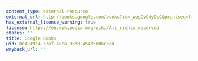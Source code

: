 ```yaml
---
content_type: external-resource
external_url: http://books.google.com/books?id=_wusCvC4yOcC&printsec=frontcover#v=onepage&q&f=false
has_external_license_warning: true
license: https://en.wikipedia.org/wiki/All_rights_reserved
status: ''
title: Google Books
uid: 0e494914-37af-40ca-93d0-454d5606c5ed
wayback_url: ''
---
```

